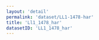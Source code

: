 ```yaml
---
layout: 'detail'
permalink: 'dataset/LL1-1478-har'
title: 'Ll1_1478_har'
datasetID: 'LL1_1478_har'
---
```

